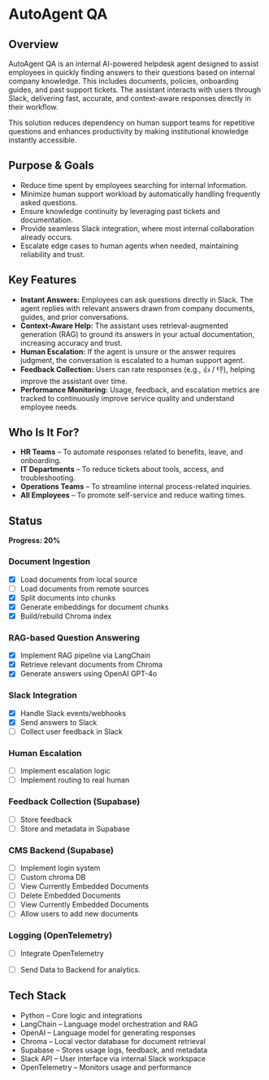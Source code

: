 # AutoAgent QA

## Overview

AutoAgent QA is an internal AI-powered helpdesk agent designed to assist employees in quickly finding answers to their questions based on internal company knowledge. This includes documents, policies, onboarding guides, and past support tickets. The assistant interacts with users through Slack, delivering fast, accurate, and context-aware responses directly in their workflow.

This solution reduces dependency on human support teams for repetitive questions and enhances productivity by making institutional knowledge instantly accessible.

## Purpose & Goals

*   Reduce time spent by employees searching for internal information.
*   Minimize human support workload by automatically handling frequently asked questions.
*   Ensure knowledge continuity by leveraging past tickets and documentation.
*   Provide seamless Slack integration, where most internal collaboration already occurs.
*   Escalate edge cases to human agents when needed, maintaining reliability and trust.

## Key Features

*   **Instant Answers:** Employees can ask questions directly in Slack. The agent replies with relevant answers drawn from company documents, guides, and prior conversations.
*   **Context-Aware Help:** The assistant uses retrieval-augmented generation (RAG) to ground its answers in your actual documentation, increasing accuracy and trust.
*   **Human Escalation:** If the agent is unsure or the answer requires judgment, the conversation is escalated to a human support agent.
*   **Feedback Collection:** Users can rate responses (e.g., 👍 / 👎), helping improve the assistant over time.
*   **Performance Monitoring:** Usage, feedback, and escalation metrics are tracked to continuously improve service quality and understand employee needs.

## Who Is It For?

*   **HR Teams** – To automate responses related to benefits, leave, and onboarding.
*   **IT Departments** – To reduce tickets about tools, access, and troubleshooting.
*   **Operations Teams** – To streamline internal process-related inquiries.
*   **All Employees** – To promote self-service and reduce waiting times.

## Status

**Progress: 20%**

### Document Ingestion
- [x] Load documents from local source
- [ ] Load documents from remote sources
- [x] Split documents into chunks
- [x] Generate embeddings for document chunks
- [x] Build/rebuild Chroma index
 
### RAG-based Question Answering
- [x] Implement RAG pipeline via LangChain
- [x] Retrieve relevant documents from Chroma
- [x] Generate answers using OpenAI GPT-4o

### Slack Integration
- [x] Handle Slack events/webhooks
- [x] Send answers to Slack
- [ ] Collect user feedback in Slack

### Human Escalation
- [ ] Implement escalation logic 
- [ ] Implement routing to real human

### Feedback Collection (Supabase)
- [ ] Store feedback
- [ ] Store and metadata in Supabase

### CMS Backend (Supabase)
- [ ] Implement login system
- [ ] Custom chroma DB
- [ ] View Currently Embedded Documents
- [ ] Delete Embedded Documents
- [ ] View Currently Embedded Documents
- [ ] Allow users to add new documents

### Logging (OpenTelemetry)
- [ ] Integrate OpenTelemetry
- [ ] Send Data to Backend for analytics.


## Tech Stack

*   Python – Core logic and integrations
*   LangChain – Language model orchestration and RAG
*   OpenAI – Language model for generating responses
*   Chroma – Local vector database for document retrieval
*   Supabase – Stores usage logs, feedback, and metadata
*   Slack API – User interface via internal Slack workspace
*   OpenTelemetry – Monitors usage and performance
